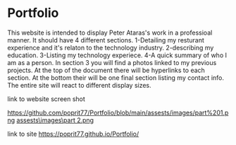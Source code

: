 # Portfolio
This website is intended to display Peter Ataras's work in a professioal manner.
It should have 4 different sections.
1-Detailing my resturant experience and it's relaton to the technology industry.
2-describing my education.
3-Listing my technology experiece.
4-A quick summary of who I am as a person.
In section 3 you will find a photos linked to my previous projects. 
At the top of the document there will be hyperlinks to each section.
At the bottom their will be one final section listing my contact info. 
The entire site will react to different display sizes. 


link to website screen shot

https://github.com/poprit77/Portfolio/blob/main/assests/images/part%201.png
[assests\images\part 2.png](https://github.com/poprit77/Portfolio/blob/main/assests/images/part%202.png)


link to site
https://poprit77.github.io/Portfolio/
